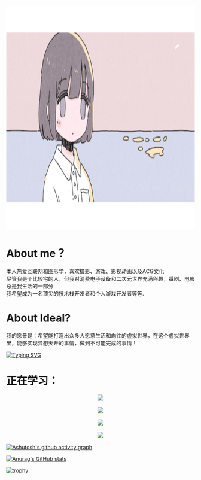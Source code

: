 <img src="/img/19.gif" alt="alt text" width="100%" height="600px">



# About me？

<p>本人热爱互联网和图形学，喜欢摄影、游戏、影视动画以及ACG文化<br>
尽管我是个比较宅的人，但我对消费电子设备和二次元世界充满兴趣，番剧、电影总是我生活的一部分<br>
我希望成为一名顶尖的技术栈开发者和个人游戏开发者等等.</p>


# About Ideal?
我的愿景是：希望能打造出众多人愿意生活和向往的虚拟世界，在这个虚拟世界里，能够实现异想天开的事情，做到不可能完成的事情！

<a href="https://git.io/typing-svg"><img src="https://readme-typing-svg.demolab.com?font=Fira+Code&size=26&pause=1000&color=D97CF7&center=true&width=462&lines=%E5%B8%8C%E6%9C%9B%E4%BD%A0%E8%AF%BB%E5%88%B0%E8%BF%99%E5%8F%A5%E8%AF%9D%E7%9A%84%E6%97%B6%E5%80%99%E8%83%BD%E6%B0%B8%E8%BF%9C%E5%BC%80%E5%BF%83%EF%BC%81" alt="Typing SVG" /></a>



<!-- 技术栈图标 -->
<h1>正在学习：</h1>
<p align="center">
  <a href="https://skillicons.dev">
    <img src="https://skillicons.dev/icons?i=c,cpp,cs,java,python,go,js,html,css,ts" />
  </a>
</p>
<p align="center">
  <a href="https://skillicons.dev">
    <img src="https://skillicons.dev/icons?i=git,github,idea,clion,pycharm,webstorm,rider,visualstudio,vscode,linux,windows,ubuntu" />
  </a>
</p>
<p align="center">
  <a href="https://skillicons.dev">
    <img src="https://skillicons.dev/icons?i=npm,nodejs,cmake,dotnet,nginx,mysql,redis,docker,maven,qt" />
  </a>
</p>

<p align="center">
  <a href="https://skillicons.dev">
    <img src="https://skillicons.dev/icons?i=pr,ae,au,ps,godot,unreal,unity,blender" />
  </a>
</p>

[![Ashutosh's github activity graph](https://github-readme-activity-graph.vercel.app/graph?username=EchoLumi&bg_color=bdd1ff&color=a37ba0&line=9e4c98&point=000000&area=true&hide_border=true)](https://github.com/ashutosh00710/github-readme-activity-graph)

[![Anurag's GitHub stats](https://github-readme-stats.vercel.app/api?username=EchoLumi)](https://github.com/anuraghazra/github-readme-stats)

[![trophy](https://github-profile-trophy.vercel.app/?username=ryo-ma&theme=onedark)](https://github.com/ryo-ma/github-profile-trophy)


